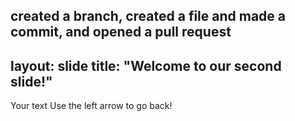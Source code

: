 created a branch, created a file and made a commit, and opened a pull request
---
layout: slide
title: "Welcome to our second slide!"
---
Your text
Use the left arrow to go back!
